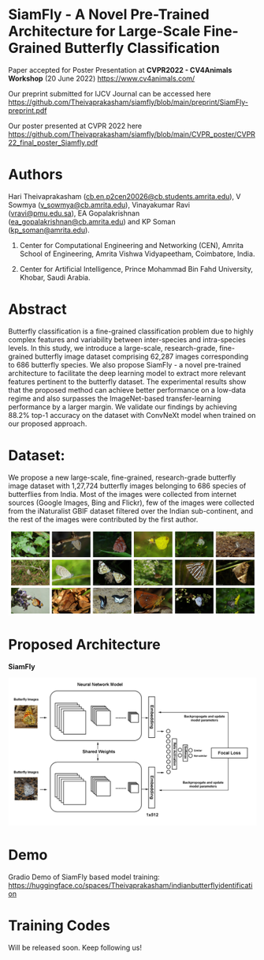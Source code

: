 # SiamFly - A Novel Pre-Trained Architecture for Large-Scale Fine-Grained Butterfly Classification

Paper accepted for Poster Presentation at **CVPR2022 - CV4Animals Workshop** (20 June 2022) https://www.cv4animals.com/

Our preprint submitted for IJCV Journal can be accessed here https://github.com/Theivaprakasham/siamfly/blob/main/preprint/SiamFly-preprint.pdf


Our poster presented at CVPR 2022 here https://github.com/Theivaprakasham/siamfly/blob/main/CVPR_poster/CVPR22_final_poster_Siamfly.pdf

# Authors

Hari Theivaprakasham (cb.en.p2cen20026@cb.students.amrita.edu), V Sowmya (v_sowmya@cb.amrita.edu), Vinayakumar Ravi (vravi@pmu.edu.sa), EA Gopalakrishnan (ea_gopalakrishnan@cb.amrita.edu) and KP Soman (kp_soman@amrita.edu).

1. Center for Computational Engineering and Networking (CEN), Amrita School of Engineering, Amrita Vishwa Vidyapeetham, Coimbatore, India.


2. Center for Artificial Intelligence, Prince Mohammad Bin Fahd University, Khobar, Saudi Arabia.

# Abstract

Butterfly classification is a fine-grained classification problem due to highly complex features and variability between inter-species and intra-species levels. In this study, we introduce a large-scale, research-grade, fine-grained butterfly image dataset comprising 62,287 images corresponding to 686 butterfly species. We also propose SiamFly - a novel pre-trained architecture to facilitate the deep learning model to extract more relevant features pertinent to the butterfly dataset. The experimental results show that the proposed method can achieve better performance on a low-data regime and also surpasses the ImageNet-based transfer-learning performance by a larger margin. We validate our findings by achieving 88.2% top-1 accuracy on the dataset with ConvNeXt model when trained on our proposed approach.


# Dataset:

We propose a new large-scale, fine-grained, research-grade butterfly image dataset with 1,27,724 butterfly images belonging to 686 species of butterflies from India. Most of the images were collected from internet sources (Google Images, Bing and Flickr), few of the images were collected from the iNaturalist GBIF dataset filtered over the Indian sub-continent, and the rest of the images were contributed by the first author.


![image](https://github.com/Theivaprakasham/siamfly/blob/main/media/sample_dataset.jpg?raw=true)


# Proposed Architecture

**SiamFly**

![image](https://github.com/Theivaprakasham/siamfly/blob/main/media/siamfly_architecture.jpg?raw=true)


# Demo

Gradio Demo of SiamFly based model training: https://huggingface.co/spaces/Theivaprakasham/indianbutterflyidentification


# Training Codes

Will be released soon. Keep following us!